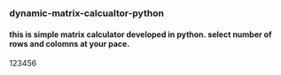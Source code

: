 ### dynamic-matrix-calcualtor-python
#### this is simple matrix calculator developed in python. select number of rows and colomns at your pace.
123456
